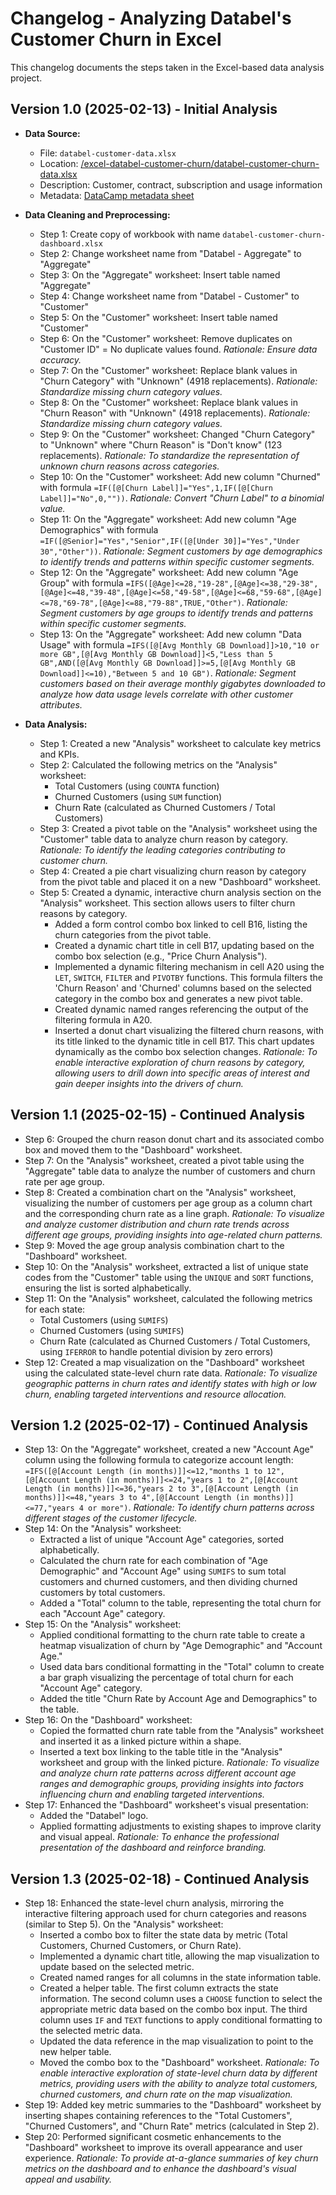 # Changelog - Analyzing Databel's Customer Churn in Excel

This changelog documents the steps taken in the Excel-based data analysis project.

## Version 1.0 (2025-02-13) - Initial Analysis

- **Data Source:**
  - File: `databel-customer-data.xlsx`
  - Location: [/excel-databel-customer-churn/databel-customer-churn-data.xlsx](/excel-databel-customer-churn/databel-customer-churn-data.xlsx)
  - Description: Customer, contract, subscription and usage information
  - Metadata: [DataCamp metadata sheet](/excel-databel-customer-churn/databel-customer-churn-metadata-sheet.pdf 'Metadata sheet for customer churn data')

- **Data Cleaning and Preprocessing:**
    - Step 1: Create copy of workbook with name `databel-customer-churn-dashboard.xlsx`
    - Step 2: Change worksheet name from "Databel - Aggregate" to "Aggregate"
    - Step 3: On the "Aggregate" worksheet: Insert table named "Aggregate"
    - Step 4: Change worksheet name from "Databel - Customer" to "Customer"
    - Step 5: On the "Customer" worksheet: Insert table named "Customer"
    - Step 6: On the "Customer" worksheet: Remove duplicates on "Customer ID" = No duplicate values found. *Rationale: Ensure data accuracy.*
    - Step 7: On the "Customer" worksheet: Replace blank values in "Churn Category" with "Unknown" (4918 replacements). *Rationale: Standardize missing churn category values.*
    - Step 8: On the "Customer" worksheet: Replace blank values in "Churn Reason" with "Unknown" (4918 replacements). *Rationale: Standardize missing churn category values.*
    - Step 9: On the "Customer" worksheet: Changed "Churn Category" to "Unknown" where "Churn Reason" is "Don't know" (123 replacements). *Rationale: To standardize the representation of unknown churn reasons across categories.*
    - Step 10: On the "Customer" worksheet: Add new column "Churned" with formula `=IF([@[Churn Label]]="Yes",1,IF([@[Churn Label]]="No",0,""))`. *Rationale: Convert "Churn Label" to a binomial value.*
    - Step 11: On the "Aggregate" worksheet: Add new column "Age Demographics" with formula `=IF([@Senior]="Yes","Senior",IF([@[Under 30]]="Yes","Under 30","Other"))`. *Rationale: Segment customers by age demographics to identify trends and patterns within specific customer segments.*
    - Step 12: On the "Aggregate" worksheet: Add new column "Age Group" with formula `=IFS([@Age]<=28,"19-28",[@Age]<=38,"29-38",[@Age]<=48,"39-48",[@Age]<=58,"49-58",[@Age]<=68,"59-68",[@Age]<=78,"69-78",[@Age]<=88,"79-88",TRUE,"Other")`. *Rationale: Segment customers by age groups to identify trends and patterns within specific customer segments.*
    - Step 13: On the "Aggregate" worksheet: Add new column "Data Usage" with formula `=IFS([@[Avg Monthly GB Download]]>10,"10 or more GB",[@[Avg Monthly GB Download]]<5,"Less than 5 GB",AND([@[Avg Monthly GB Download]]>=5,[@[Avg Monthly GB Download]]<=10),"Between 5 and 10 GB")`. *Rationale: Segment customers based on their average monthly gigabytes downloaded to analyze how data usage levels correlate with other customer attributes.*

- **Data Analysis:**
  - Step 1: Created a new "Analysis" worksheet to calculate key metrics and KPIs.
  - Step 2: Calculated the following metrics on the "Analysis" worksheet:
    - Total Customers (using `COUNTA` function)
    - Churned Customers (using `SUM` function)
    - Churn Rate (calculated as Churned Customers / Total Customers)
  - Step 3: Created a pivot table on the "Analysis" worksheet using the "Customer" table data to analyze churn reason by category. *Rationale: To identify the leading categories contributing to customer churn.*
  - Step 4: Created a pie chart visualizing churn reason by category from the pivot table and placed it on a new "Dashboard" worksheet.
  - Step 5: Created a dynamic, interactive churn analysis section on the "Analysis" worksheet. This section allows users to filter churn reasons by category.
    - Added a form control combo box linked to cell B16, listing the churn categories from the pivot table.
    - Created a dynamic chart title in cell B17, updating based on the combo box selection (e.g., "Price Churn Analysis").
    - Implemented a dynamic filtering mechanism in cell A20 using the `LET`, `SWITCH`, `FILTER` and `PIVOTBY` functions. This formula filters the 'Churn Reason' and 'Churned' columns based on the selected category in the combo box and generates a new pivot table.
    - Created dynamic named ranges referencing the output of the filtering formula in A20.
    - Inserted a donut chart visualizing the filtered churn reasons, with its title linked to the dynamic title in cell B17.  This chart updates dynamically as the combo box selection changes.
    *Rationale: To enable interactive exploration of churn reasons by category, allowing users to drill down into specific areas of interest and gain deeper insights into the drivers of churn.*

## Version 1.1 (2025-02-15) - Continued Analysis

  - Step 6: Grouped the churn reason donut chart and its associated combo box and moved them to the "Dashboard" worksheet.
  - Step 7: On the "Analysis" worksheet, created a pivot table using the "Aggregate" table data to analyze the number of customers and churn rate per age group.
  - Step 8: Created a combination chart on the "Analysis" worksheet, visualizing the number of customers per age group as a column chart and the corresponding churn rate as a line graph. *Rationale: To visualize and analyze customer distribution and churn rate trends across different age groups, providing insights into age-related churn patterns.*
  - Step 9: Moved the age group analysis combination chart to the "Dashboard" worksheet.
  - Step 10: On the "Analysis" worksheet, extracted a list of unique state codes from the "Customer" table using the `UNIQUE` and `SORT` functions, ensuring the list is sorted alphabetically.
  - Step 11: On the "Analysis" worksheet, calculated the following metrics for each state:
    - Total Customers (using `SUMIFS`)
    - Churned Customers (using `SUMIFS`)
    - Churn Rate (calculated as Churned Customers / Total Customers, using `IFERROR` to handle potential division by zero errors)
  - Step 12: Created a map visualization on the "Dashboard" worksheet using the calculated state-level churn rate data. *Rationale: To visualize geographic patterns in churn rates and identify states with high or low churn, enabling targeted interventions and resource allocation.*

## Version 1.2 (2025-02-17) - Continued Analysis

  - Step 13: On the "Aggregate" worksheet, created a new "Account Age" column using the following formula to categorize account length: `=IFS([@[Account Length (in months)]]<=12,"months 1 to 12",[@[Account Length (in months)]]<=24,"years 1 to 2",[@[Account Length (in months)]]<=36,"years 2 to 3",[@[Account Length (in months)]]<=48,"years 3 to 4",[@[Account Length (in months)]]<=77,"years 4 or more")`. *Rationale: To identify churn patterns across different stages of the customer lifecycle.*
  - Step 14: On the "Analysis" worksheet:
    - Extracted a list of unique "Account Age" categories, sorted alphabetically.
    - Calculated the churn rate for each combination of "Age Demographic" and "Account Age" using `SUMIFS` to sum total customers and churned customers, and then dividing churned customers by total customers.
    - Added a "Total" column to the table, representing the total churn for each "Account Age" category.
  - Step 15: On the "Analysis" worksheet:
    - Applied conditional formatting to the churn rate table to create a heatmap visualization of churn by "Age Demographic" and "Account Age."
    - Used data bars conditional formatting in the "Total" column to create a bar graph visualizing the percentage of total churn for each "Account Age" category.
    - Added the title "Churn Rate by Account Age and Demographics" to the table.
  - Step 16: On the "Dashboard" worksheet:
    - Copied the formatted churn rate table from the "Analysis" worksheet and inserted it as a linked picture within a shape.
    - Inserted a text box linking to the table title in the "Analysis" worksheet and group with the linked picture. *Rationale: To visualize and analyze churn rate patterns across different account age ranges and demographic groups, providing insights into factors influencing churn and enabling targeted interventions.*
  - Step 17: Enhanced the "Dashboard" worksheet's visual presentation:
    - Added the "Databel" logo.
    - Applied formatting adjustments to existing shapes to improve clarity and visual appeal. *Rationale: To enhance the professional presentation of the dashboard and reinforce branding.*

## Version 1.3 (2025-02-18) - Continued Analysis

  - Step 18: Enhanced the state-level churn analysis, mirroring the interactive filtering approach used for churn categories and reasons (similar to Step 5). On the "Analysis" worksheet:
    - Inserted a combo box to filter the state data by metric (Total Customers, Churned Customers, or Churn Rate).
    - Implemented a dynamic chart title, allowing the map visualization to update based on the selected metric.
    - Created named ranges for all columns in the state information table.
    - Created a helper table.  The first column extracts the state information. The second column uses a `CHOOSE` function to select the appropriate metric data based on the combo box input. The third column uses `IF` and `TEXT` functions to apply conditional formatting to the selected metric data.
    - Updated the data reference in the map visualization to point to the new helper table.
    - Moved the combo box to the "Dashboard" worksheet.
    *Rationale: To enable interactive exploration of state-level churn data by different metrics, providing users with the ability to analyze total customers, churned customers, and churn rate on the map visualization.*
  - Step 19: Added key metric summaries to the "Dashboard" worksheet by inserting shapes containing references to the "Total Customers", "Churned Customers", and "Churn Rate" metrics (calculated in Step 2).
  - Step 20: Performed significant cosmetic enhancements to the "Dashboard" worksheet to improve its overall appearance and user experience. *Rationale: To provide at-a-glance summaries of key churn metrics on the dashboard and to enhance the dashboard's visual appeal and usability.*
